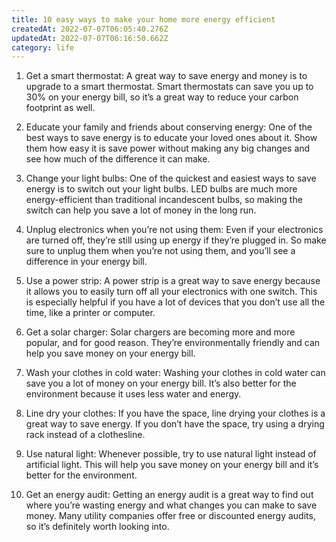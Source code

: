 ```yaml
---
title: 10 easy ways to make your home more energy efficient
createdAt: 2022-07-07T06:05:40.276Z
updatedAt: 2022-07-07T06:16:50.662Z
category: life
---
```


1. Get a smart thermostat: A great way to save energy and money is to upgrade to a smart thermostat. Smart thermostats can save you up to 30% on your energy bill, so it’s a great way to reduce your carbon footprint as well.

2. Educate your family and friends about conserving energy: One of the best ways to save energy is to educate your loved ones about it. Show them how easy it is save power without making any big changes and see how much of the difference it can make.

3. Change your light bulbs: One of the quickest and easiest ways to save energy is to switch out your light bulbs. LED bulbs are much more energy-efficient than traditional incandescent bulbs, so making the switch can help you save a lot of money in the long run.

4. Unplug electronics when you’re not using them: Even if your electronics are turned off, they’re still using up energy if they’re plugged in. So make sure to unplug them when you’re not using them, and you’ll see a difference in your energy bill.

5. Use a power strip: A power strip is a great way to save energy because it allows you to easily turn off all your electronics with one switch. This is especially helpful if you have a lot of devices that you don’t use all the time, like a printer or computer.

6. Get a solar charger: Solar chargers are becoming more and more popular, and for good reason. They’re environmentally friendly and can help you save money on your energy bill.

7. Wash your clothes in cold water: Washing your clothes in cold water can save you a lot of money on your energy bill. It’s also better for the environment because it uses less water and energy.

8. Line dry your clothes: If you have the space, line drying your clothes is a great way to save energy. If you don’t have the space, try using a drying rack instead of a clothesline.

9. Use natural light: Whenever possible, try to use natural light instead of artificial light. This will help you save money on your energy bill and it’s better for the environment.

10. Get an energy audit: Getting an energy audit is a great way to find out where you’re wasting energy and what changes you can make to save money. Many utility companies offer free or discounted energy audits, so it’s definitely worth looking into.
